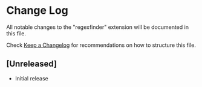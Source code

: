 # Change Log
All notable changes to the "regexfinder" extension will be documented in this file.

Check [Keep a Changelog](http://keepachangelog.com/) for recommendations on how to structure this file.

## [Unreleased]
- Initial release